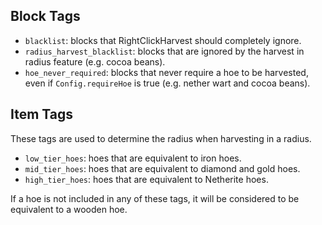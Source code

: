 ## Block Tags

- `blacklist`: blocks that RightClickHarvest should completely ignore.
- `radius_harvest_blacklist`: blocks that are ignored by the harvest in
  radius feature (e.g. cocoa beans).
- `hoe_never_required`: blocks that never require a hoe to be harvested,
  even if `Config.requireHoe` is true (e.g. nether wart and cocoa beans).

## Item Tags

These tags are used to determine the radius when harvesting in a radius.

- `low_tier_hoes`: hoes that are equivalent to iron hoes.
- `mid_tier_hoes`: hoes that are equivalent to diamond and gold hoes.
- `high_tier_hoes`: hoes that are equivalent to Netherite hoes.

If a hoe is not included in any of these tags, it will be considered to be
equivalent to a wooden hoe.
